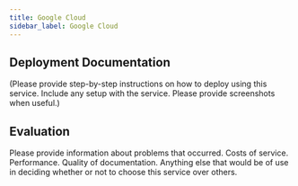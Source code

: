 ```yaml
---
title: Google Cloud
sidebar_label: Google Cloud
---
```


## Deployment Documentation

(Please provide step-by-step instructions on how to deploy using this service. Include any setup with the service. Please provide screenshots when useful.)

## Evaluation

Please provide information about problems that occurred. Costs of service. Performance. Quality of documentation. Anything else that would be of use in deciding whether or not to choose this service over others.

